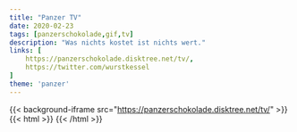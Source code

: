 ```yaml
---
title: "Panzer TV"
date: 2020-02-23
tags: [panzerschokolade,gif,tv]
description: "Was nichts kostet ist nichts wert."
links: [
	https://panzerschokolade.disktree.net/tv/,
	https://twitter.com/wurstkessel
]
theme: 'panzer'
---
```

{{< background-iframe src="https://panzerschokolade.disktree.net/tv/" >}}
{{< html >}}
	<style>
		:root { --f_high: #D7C902; --f_med:#FB0F94; }
		main { cursor: help; }
	</style>
{{< /html >}}
